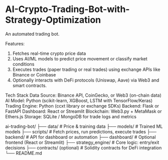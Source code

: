 # AI-Crypto-Trading-Bot-with-Strategy-Optimization
An automated trading bot.

Features: 
1. Fetches real-time crypto price data
2. Uses AI/ML models to predict price movement or classify market conditions
3. Executes trades (paper trading or real trades) using exchange APIs like Binance or Coinbase
4. Optionally interacts with DeFi protocols (Uniswap, Aave) via Web3 and smart contracts.

Tech Stack
Data Source:	    Binance API, CoinGecko, or Web3 (on-chain data)
AI Model:         Python (scikit-learn, XGBoost, LSTM with TensorFlow/Keras)
Trading Engine: 	Python (ccxt library or exchange SDKs)
Backend:        	Flask or FastAPI
Dashboard:    	  React or Streamlit
Blockchain:       Web3.py + MetaMask or Ethers.js
Storage:        	SQLite / MongoDB for trade logs and metrics


ai-trading-bot/
├── data/                  # Price & training data
├── models/                # Trained ML models
├── scripts/               # Fetch prices, run predictions, execute trades
├── backend/               # API for dashboard or automation
├── dashboard/             # Optional frontend (React or Streamlit)
├── strategy_engine/       # Core logic: entry/exit decisions
├── contracts/ (optional)  # Solidity contracts for DeFi integration
└── README.md
